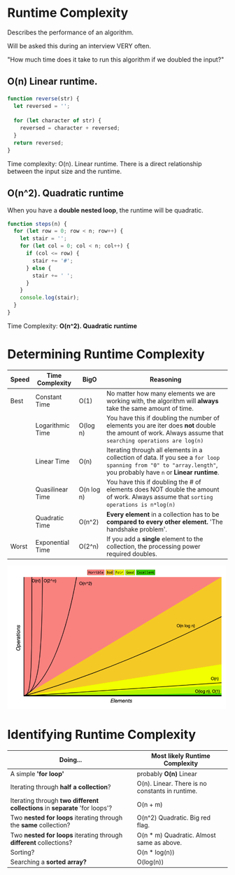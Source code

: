 # Runtime Complexity

Describes the performance of an algorithm.

Will be asked this during an interview VERY often. 

"How much time does it take to run this algorithm if we doubled the input?"

## O(n) Linear runtime.

```js
function reverse(str) {
  let reversed = '';

  for (let character of str) {
    reversed = character + reversed;
  }
  return reversed;
}
```

Time complexity: O(n). Linear runtime. There is a direct relationship between the input size and the runtime. 

## O(n^2). Quadratic runtime

When you have a **double nested loop**, the runtime will be quadratic.
```js
function steps(n) {
  for (let row = 0; row < n; row++) {
    let stair = '';
    for (let col = 0; col < n; col++) {
      if (col <= row) {
        stair += '#';
      } else {
        stair += ' ';
      }
    }
    console.log(stair);
  }
}
```

Time Complexity: **O(n^2). Quadratic runtime**

# Determining Runtime Complexity

| Speed | Time Complexity  | BigO       | Reasoning                                                                                                                                                         |
| ----- | ---------------- | ---------- | ----------------------------------------------------------------------------------------------------------------------------------------------------------------- |
| Best  | Constant Time    | O(1)       | No matter how many elements we are working with, the algorithm will **always** take the same amount of time.                                                      |
|       | Logarithmic Time | O(log n)   | You have this if doubling the number of elements you are iter does **not** double the amount of work. Always assume that `searching operations are log(n)`        |
|       | Linear Time      | O(n)       | Iterating through all elements in a collection of data. If you see a `for loop spanning from "0" to "array.length"`, you probably have `n` or **Linear runtime**. |
|       | Quasilinear Time | O(n log n) | You have this if doubling the # of elements does NOT double the amount of work. Always assume that `sorting operations is n*log(n)`                               |
|       | Quadratic Time   | O(n^2)     | **Every element** in a collection has to be **compared to every other element.** 'The handshake problem'.                                                         |
| Worst | Exponential Time | O(2^n)     | If you add a **single** element to the collection, the processing power required doubles.                                                                         |


<img src="runtime.png" alt="drawing" style="width:500px;"/>

# Identifying Runtime Complexity

| Doing...                                                                     | Most likely Runtime Complexity                  |
| ---------------------------------------------------------------------------- | ----------------------------------------------- |
| A simple **'for loop'**                                                      | probably **O(n)** Linear                        |
| Iterating through **half a collection**?                                     | O(n). Linear. There is no constants in runtime. |
| Iterating through **two different collections** in **separate** 'for loops'? | O(n + m)                                        |
| Two **nested for loops** iterating through the **same** collection?          | O(n^2) Quadratic. Big red flag.                 |
| Two **nested for loops** iterating through **different** collections?        | O(n * m) Quadratic. Almost same as above.       |
| Sorting?                                                                     | O(n * log(n))                                   |
| Searching a **sorted array?**                                                | O(log(n))                                       |



